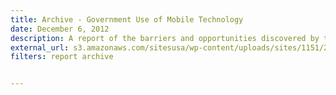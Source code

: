 ```yaml
---
title: Archive - Government Use of Mobile Technology
date: December 6, 2012
description: A report of the barriers and opportunities discovered by the Mobile Technology Tiger Team (MTTT) from surveys and interviews with 21 agencies on their use of mobile technologies.
external_url: s3.amazonaws.com/sitesusa/wp-content/uploads/sites/1151/2016/10/Government_Mobile_Technology_Barriers_Opportunities_and_Gaps.pdf
filters: report archive


---
```

